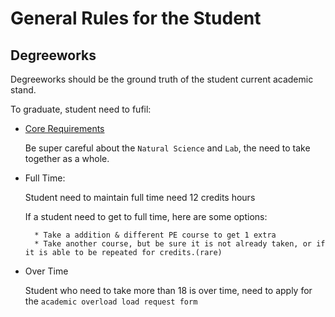 # General Rules for the Student

## Degreeworks
Degreeworks should be the ground truth of the student current academic stand.

To graduate, student need to fufil:

* [Core Requirements](https://my.uiw.edu/registrar/academics/corecurriculum.html)

    Be super careful about the ```Natural Science``` and ```Lab```, the need to take together as a whole.

- Full Time:
    
    Student need to maintain full time need 12 credits hours

    If a student need to get to full time, here are some options:

        * Take a addition & different PE course to get 1 extra
        * Take another course, but be sure it is not already taken, or if it is able to be repeated for credits.(rare) 

- Over Time

    Student who need to take more than 18 is over time, need to apply for the ```academic overload load request form```

